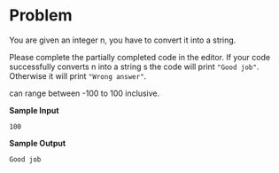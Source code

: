 # Problem

You are given an integer n, you have to convert it into a string.

Please complete the partially completed code in the editor. If your code successfully converts n into a string s the code will print `"Good job"`. Otherwise it will print `"Wrong answer"`.

can range between -100 to 100 inclusive.

**Sample Input**

```
100
```

**Sample Output**

```
Good job
```